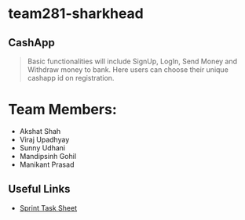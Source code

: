 # team281-sharkhead

## CashApp

> Basic functionalities will include SignUp, LogIn, Send Money and Withdraw money to bank. Here users can choose their unique cashapp id on registration.

# Team Members:
+ Akshat Shah
+ Viraj Upadhyay
+ Sunny Udhani
+ Mandipsinh Gohil
+ Manikant Prasad

## Useful Links
* <a href="https://bit.ly/2JyJyBR" target="_blank">Sprint Task Sheet</a>
